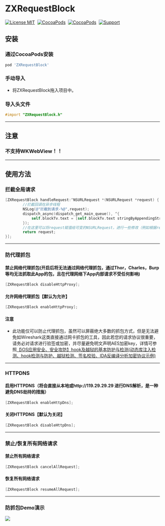 # ZXRequestBlock
[![License MIT](https://img.shields.io/badge/license-MIT-green.svg?style=flat)](https://raw.githubusercontent.com/smilezxlee/ZXRequestBlock/master/LICENSE)&nbsp;
[![CocoaPods](http://img.shields.io/cocoapods/v/ZXRequestBlock.svg?style=flat)](http://cocoapods.org/?q=ZXRequestBlock)&nbsp;
[![CocoaPods](http://img.shields.io/cocoapods/p/ZXRequestBlock.svg?style=flat)](http://cocoapods.org/?q=ZXRequestBlock)&nbsp;
[![Support](https://img.shields.io/badge/support-iOS%208.0%2B%20-blue.svg?style=flat)](https://www.apple.com/nl/ios/)&nbsp;
## 安装
### 通过CocoaPods安装
```ruby
pod 'ZXRequestBlock'
```
### 手动导入
* 将ZXRequestBlock拖入项目中。

### 导入头文件
```objective-c
#import "ZXRequestBlock.h"
```
***

## 注意

### 不支持WKWebView！！

***

## 使用方法

### 拦截全局请求
```objective-c
[ZXRequestBlock handleRequest:^NSURLRequest *(NSURLRequest *request) {
        //拦截回调在异步线程
        NSLog(@"拦截到请求-%@",request);
        dispatch_async(dispatch_get_main_queue(), ^{
            self.blockTv.text = [self.blockTv.text stringByAppendingString:[NSString stringWithFormat:@"拦截到请求--%@\n",request]];
        });
        //在这里可以将request赋值给可变的NSURLRequest，进行一些修改（例如根据request的url过滤单独对一些请求的请求体进行修改等）然后再return，达到修改request的目的。
        return request;
}];
```
*** 
### 防代理抓包
#### 禁止网络代理抓包(开启后将无法通过网络代理抓包，通过Thor，Charles，Burp等均无法抓取此App的包，且在代理网络下App内部请求不受任何影响)
```objective-c
[ZXRequestBlock disableHttpProxy];
```
#### 允许网络代理抓包【默认为允许】
```objective-c
[ZXRequestBlock enableHttpProxy];
```





#### 注意 
* 此功能仅可以防止代理抓包，虽然可以屏蔽绝大多数的抓包方式，但是无法避免如Wireshark这类直接通过网卡抓包的工具，因此若您的请求协议很重要，请务必对请求进行验签或加密，并尽量避免明文声明AES加密key，详情可参照[【iOS应用安全、安全攻防】hook及越狱的基本防护与检测(动态库注入检测、hook检测与防护、越狱检测、签名校验、IDA反编译分析加密协议示例)](https://github.com/SmileZXLee/ZXHookDetection)

*** 

### HTTPDNS
#### 启用HTTPDNS（将会直接从本地或http://119.29.29.29 进行DNS解析，是一种避免DNS劫持的措施）
```objective-c
[ZXRequestBlock enableHttpDns];
```
#### 关闭HTTPDNS【默认为关闭】
```objective-c
[ZXRequestBlock disableHttpDns];
```

*** 

### 禁止/恢复所有网络请求
#### 禁止所有网络请求
```objective-c
[ZXRequestBlock cancelAllRequest];
```
#### 恢复所有网络请求
```objective-c
[ZXRequestBlock resumeAllRequest];
```
*** 

### 防抓包Demo演示
<img src="http://www.zxlee.cn/ZXRequestBlockDemo1.gif"/>




